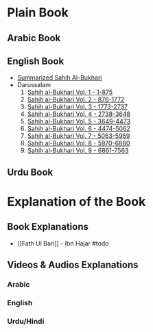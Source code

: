# Plain Book

## Arabic Book

## English Book
- [Summarized Sahih Al-Bukhari](Summarized%20Sahih%20Al-bukhari.pdf)
- Darussalam
	1. [Sahih al-Bukhari Vol. 1 - 1-875](Sahih%20al-Bukhari%20Vol.%201%20-%201-875.pdf) 
	2. [Sahih al-Bukhari Vol. 2 - 876-1772](Sahih%20al-Bukhari%20Vol.%202%20-%20876-1772.pdf) 
	3. [Sahih al-Bukhari Vol. 3 - 1773-2737](Sahih%20al-Bukhari%20Vol.%203%20-%201773-2737.pdf) 
	4. [Sahih al-Bukhari Vol. 4 - 2738-3648](Sahih%20al-Bukhari%20Vol.%204%20-%202738-3648.pdf) 
	5. [Sahih al-Bukhari Vol. 5 - 3649-4473](Sahih%20al-Bukhari%20Vol.%205%20-%203649-4473.pdf) 
	6. [Sahih al-Bukhari Vol. 6 - 4474-5062](Sahih%20al-Bukhari%20Vol.%206%20-%204474-5062.pdf) 
	7. [Sahih al-Bukhari Vol. 7 - 5063-5969](Sahih%20al-Bukhari%20Vol.%207%20-%205063-5969.pdf) 
	8. [Sahih al-Bukhari Vol. 8 - 5970-6860](Sahih%20al-Bukhari%20Vol.%208%20-%205970-6860.pdf) 
	9. [Sahih al-Bukhari Vol. 9 - 6861-7563](Sahih%20al-Bukhari%20Vol.%209%20-%206861-7563.pdf) 

## Urdu Book

# Explanation of the Book

## Book Explanations
- [[Fath Ul Bari]] - Ibn Hajar #todo 

## Videos & Audios Explanations
### Arabic
### English
### Urdu/Hindi
